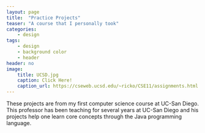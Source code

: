 ```yaml
---
layout: page
title:  "Practice Projects"
teaser: "A course that I personally took"
categories:
    - design
tags:
    - design
    - background color
    - header
header: no
image:
    title: UCSD.jpg
    caption: Click Here!
    caption_url: https://cseweb.ucsd.edu/~ricko/CSE11/assignments.html
---
```

These projects are from my first computer science course at UC-San Diego. This professor has been teaching for several years at UC-San Diego and his projects help one learn core concepts through the Java programming language. 
